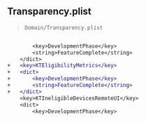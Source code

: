 ## Transparency.plist

> `Domain/Transparency.plist`

```diff

 		<key>DevelopmentPhase</key>
 		<string>FeatureComplete</string>
 	</dict>
+	<key>KTEligibilityMetrics</key>
+	<dict>
+		<key>DevelopmentPhase</key>
+		<string>FeatureComplete</string>
+	</dict>
 	<key>KTIneligibleDevicesRemoteUI</key>
 	<dict>
 		<key>DevelopmentPhase</key>

```
